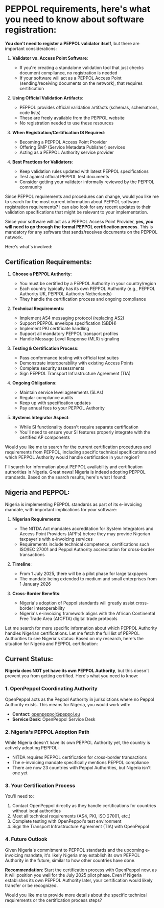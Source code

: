 # PEPPOL requirements, here's what you need to know about software registration:

**You don't need to register a PEPPOL validator itself**, but there are important considerations:

1. **Validator vs. Access Point Software**:
   - If you're creating a standalone validation tool that just checks document compliance, no registration is needed
   - If your software will act as a PEPPOL Access Point (sending/receiving documents on the network), that requires certification

2. **Using Official Validation Artifacts**:
   - PEPPOL provides official validation artifacts (schemas, schematrons, code lists)
   - These are freely available from the PEPPOL website
   - No registration needed to use these resources

3. **When Registration/Certification IS Required**:
   - Becoming a PEPPOL Access Point Provider
   - Offering SMP (Service Metadata Publisher) services
   - Acting as a PEPPOL Authority service provider

4. **Best Practices for Validators**:
   - Keep validation rules updated with latest PEPPOL specifications
   - Test against official PEPPOL test documents
   - Consider getting your validator informally reviewed by the PEPPOL community

Since PEPPOL requirements and procedures can change, would you like me to search for the most current information about PEPPOL software registration requirements? I can also look for any recent updates to their validation specifications that might be relevant to your implementation.


Since your software will act as a PEPPOL Access Point Provider, **yes, you will need to go through the formal PEPPOL certification process**. This is mandatory for any software that sends/receives documents on the PEPPOL network.

Here's what's involved:

## Certification Requirements:

1. **Choose a PEPPOL Authority**:
   - You must be certified by a PEPPOL Authority in your country/region
   - Each country typically has its own PEPPOL Authority (e.g., PEPPOL Authority UK, PEPPOL Authority Netherlands)
   - They handle the certification process and ongoing compliance

2. **Technical Requirements**:
   - Implement AS4 messaging protocol (replacing AS2)
   - Support PEPPOL envelope specification (SBDH)
   - Implement PKI certificate handling
   - Support all mandatory PEPPOL transport profiles
   - Handle Message Level Response (MLR) signaling

3. **Testing & Certification Process**:
   - Pass conformance testing with official test suites
   - Demonstrate interoperability with existing Access Points
   - Complete security assessments
   - Sign PEPPOL Transport Infrastructure Agreement (TIA)

4. **Ongoing Obligations**:
   - Maintain service level agreements (SLAs)
   - Regular compliance audits
   - Keep up with specification updates
   - Pay annual fees to your PEPPOL Authority

5. **Systems Integrator Aspect**:
   - While SI functionality doesn't require separate certification
   - You'll need to ensure your SI features properly integrate with the certified AP components

Would you like me to search for the current certification procedures and requirements from PEPPOL, including specific technical specifications and which PEPPOL Authority would handle certification in your region?


I'll search for information about PEPPOL availability and certification authorities in Nigeria.
Great news! Nigeria is indeed adopting PEPPOL standards.
Based on the search results, here's what I found:

## Nigeria and PEPPOL:

Nigeria is implementing PEPPOL standards as part of its e-invoicing mandate, with important implications for your software:

1. **Nigerian Requirements**:
   - The NITDA Act mandates accreditation for System Integrators and Access Point Providers (APPs) before they may provide Nigerian taxpayer's with e-invoicing services
   - Requirements include technical competence, certifications such ISO/IEC 27001 and Peppol Authority accreditation for cross-border transactions

2. **Timeline**:
   - From 1 July 2025, there will be a pilot phase for large taxpayers
   - The mandate being extended to medium and small enterprises from 1 January 2026

3. **Cross-Border Benefits**:
   - Nigeria's adoption of Peppol standards will greatly assist cross-border interoperability
   - Nigeria's e-invoicing framework aligns with the African Continental Free Trade Area (AfCFTA) digital trade protocols

Let me search for more specific information about which PEPPOL Authority handles Nigerian certifications.
Let me fetch the full list of PEPPOL Authorities to see Nigeria's status:
Based on my research, here's the situation for Nigeria and PEPPOL certification:

## Current Status:

**Nigeria does NOT yet have its own PEPPOL Authority**, but this doesn't prevent you from getting certified. Here's what you need to know:

### 1. **OpenPeppol Coordinating Authority**
OpenPeppol acts as the Peppol Authority in jurisdictions where no Peppol Authority exists. This means for Nigeria, you would work with:
- **Contact**: openpeppol@peppol.eu
- **Service Desk**: OpenPeppol Service Desk

### 2. **Nigeria's PEPPOL Adoption Path**
While Nigeria doesn't have its own PEPPOL Authority yet, the country is actively adopting PEPPOL:
- NITDA requires PEPPOL certification for cross-border transactions
- The e-invoicing mandate specifically mentions PEPPOL compliance
- There are now 23 countries with Peppol Authorities, but Nigeria isn't one yet

### 3. **Your Certification Process**
You'll need to:
1. Contact OpenPeppol directly as they handle certifications for countries without local authorities
2. Meet all technical requirements (AS4, PKI, ISO 27001, etc.)
3. Complete testing with OpenPeppol's test environment
4. Sign the Transport Infrastructure Agreement (TIA) with OpenPeppol

### 4. **Future Outlook**
Given Nigeria's commitment to PEPPOL standards and the upcoming e-invoicing mandate, it's likely Nigeria may establish its own PEPPOL Authority in the future, similar to how other countries have done.

**Recommendation**: Start the certification process with OpenPeppol now, as it will position you well for the July 2025 pilot phase. Even if Nigeria establishes its own PEPPOL Authority later, your certification would likely transfer or be recognized.

Would you like me to provide more details about the specific technical requirements or the certification process steps?
